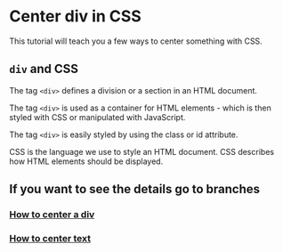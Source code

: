 # Center div in CSS
This tutorial will teach you a few ways to center something with CSS.

## ```div``` and CSS
The tag ```<div>``` defines a division or a section in an HTML document.

The tag ```<div>``` is used as a container for HTML elements - which is then styled with CSS or manipulated with JavaScript.

The tag ```<div>``` is easily styled by using the class or id attribute.

CSS is the language we use to style an HTML document.
CSS describes how HTML elements should be displayed.

## If you want to see the details go to branches

### [How to center a div](https://github.com/ShiyuLi05/center-div-in-css/tree/center-div)
### [How to center text](https://github.com/ShiyuLi05/center-div-in-css/tree/center-words)
